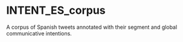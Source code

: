 # INTENT_ES_corpus
A corpus of Spanish tweets annotated with their segment and global communicative intentions.
